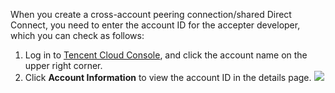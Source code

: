 When you create a cross-account peering connection/shared Direct Connect, you need to enter the account ID for the accepter developer, which you can check as follows:
1. Log in to [Tencent Cloud Console](https://console.cloud.tencent.com/), and click the account name on the upper right corner.
2. Click **Account Information** to view the account ID in the details page.
 ![](https://main.qcloudimg.com/raw/bd0fa443fa52dfd63ea77982b73cbaac.png)
